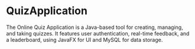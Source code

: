 # QuizApplication
The Online Quiz Application is a Java-based tool for creating, managing, and taking quizzes. It features user authentication, real-time feedback, and a leaderboard, using JavaFX for UI and MySQL for data storage.
